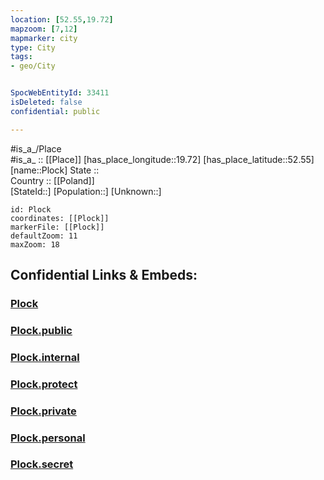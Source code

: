 ```yaml
---
location: [52.55,19.72] 
mapzoom: [7,12] 
mapmarker: city 
type: City
tags:
- geo/City


SpocWebEntityId: 33411
isDeleted: false
confidential: public

---
```

#is_a_/Place  
#is_a_ :: [[Place]] 
[has_place_longitude::19.72] 
[has_place_latitude::52.55] 
[name::Plock] 
State ::  
Country :: [[Poland]]  
[StateId::] 
[Population::] 
[Unknown::] 


```leaflet
id: Plock
coordinates: [[Plock]] 
markerFile: [[Plock]] 
defaultZoom: 11 
maxZoom: 18
```


## Confidential Links & Embeds: 

### [Plock](/_Standards/Earth/Continent/Europe/Europe~East/Poland/Provinces~Poland/Masovian/City/Plock.md) 

### [Plock.public](/_public/Earth/Continent/Europe/Europe~East/Poland/Provinces~Poland/Masovian/City/Plock.public.md) 

### [Plock.internal](/_internal/Earth/Continent/Europe/Europe~East/Poland/Provinces~Poland/Masovian/City/Plock.internal.md) 

### [Plock.protect](/_protect/Earth/Continent/Europe/Europe~East/Poland/Provinces~Poland/Masovian/City/Plock.protect.md) 

### [Plock.private](/_private/Earth/Continent/Europe/Europe~East/Poland/Provinces~Poland/Masovian/City/Plock.private.md) 

### [Plock.personal](/_personal/Earth/Continent/Europe/Europe~East/Poland/Provinces~Poland/Masovian/City/Plock.personal.md) 

### [Plock.secret](/_secret/Earth/Continent/Europe/Europe~East/Poland/Provinces~Poland/Masovian/City/Plock.secret.md)

